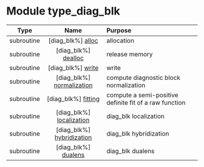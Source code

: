 # Module type_diag_blk

| Type | Name | Purpose |
| :--: | :--: | :---------- |
| subroutine | [diag_blk%] [alloc](https://github.com/JCSDA/saber/src/bump/type_diag_blk.F90#L63) | allocation |
| subroutine | [diag_blk%] [dealloc](https://github.com/JCSDA/saber/src/bump/type_diag_blk.F90#L145) | release memory |
| subroutine | [diag_blk%] [write](https://github.com/JCSDA/saber/src/bump/type_diag_blk.F90#L169) | write |
| subroutine | [diag_blk%] [normalization](https://github.com/JCSDA/saber/src/bump/type_diag_blk.F90#L351) | compute diagnostic block normalization |
| subroutine | [diag_blk%] [fitting](https://github.com/JCSDA/saber/src/bump/type_diag_blk.F90#L418) | compute a semi-positive definite fit of a raw function |
| subroutine | [diag_blk%] [localization](https://github.com/JCSDA/saber/src/bump/type_diag_blk.F90#L691) | diag_blk localization |
| subroutine | [diag_blk%] [hybridization](https://github.com/JCSDA/saber/src/bump/type_diag_blk.F90#L738) | diag_blk hybridization |
| subroutine | [diag_blk%] [dualens](https://github.com/JCSDA/saber/src/bump/type_diag_blk.F90#L816) | diag_blk dualens |
